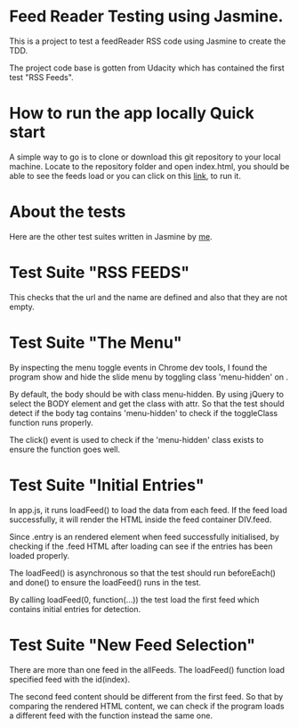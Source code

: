 Feed Reader Testing using Jasmine.
===============================


This is a project to test a feedReader RSS code using Jasmine to create the TDD.

The project code base is gotten from Udacity which has contained the first test "RSS Feeds".

How to run the app locally
Quick start
===============================

A simple way to go is to clone or download this git repository to your local machine. Locate to the repository folder and open index.html, you should be able to see the feeds load or you can click on this [link](https://kenny1995.github.io/feedreader/. ), to run it.


About the tests
===============================


Here are the other test suites written in Jasmine by [me](https://github.com/Kenny1995).

Test Suite "RSS FEEDS"
===============================
This checks that the url and the name are defined and also that they are not empty.


Test Suite "The Menu"
===============================


By inspecting the menu toggle events in Chrome dev tools, I found the program show and hide the slide menu by toggling class 'menu-hidden' on <body>.

By default, the body should be with class menu-hidden. By using jQuery to select the BODY element and get the class with attr. So that the test should detect if the body tag contains 'menu-hidden' to check if the toggleClass function runs properly.

The click() event is used to check if the 'menu-hidden' class exists to ensure the function goes well.

Test Suite "Initial Entries"
===============================


In app.js, it runs loadFeed() to load the data from each feed. If the feed load successfully, it will render the HTML inside the feed container DIV.feed.

Since .entry is an rendered element when feed successfully initialised, by checking if the .feed HTML after loading can see if the entries has been loaded properly.

The loadFeed() is asynchronous so that the test should run beforeEach() and done() to ensure the loadFeed() runs in the test.

By calling loadFeed(0, function(...)) the test load the first feed which contains initial entries for detection.

Test Suite "New Feed Selection"
===============================


There are more than one feed in the allFeeds. The loadFeed() function load specified feed with the id(index).

The second feed content should be different from the first feed. So that by comparing the rendered HTML content, we can check if the program loads a different feed with the function instead the same one.
